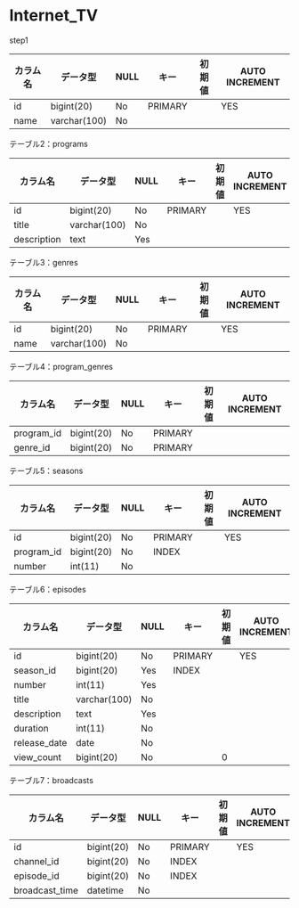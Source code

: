# Internet_TV
step1 

| カラム名 | データ型 | NULL | キー | 初期値 | AUTO INCREMENT |
| --- | --- | --- | --- | --- | --- |
| id | bigint(20) | No | PRIMARY |  | YES |
| name | varchar(100) | No |  |  |  |

テーブル2：programs

| カラム名 | データ型 | NULL | キー | 初期値 | AUTO INCREMENT |
| --- | --- | --- | --- | --- | --- |
| id | bigint(20) | No | PRIMARY |  | YES |
| title | varchar(100) | No |  |  |  |
| description | text | Yes |  |  |  |

テーブル3：genres

| カラム名 | データ型 | NULL | キー | 初期値 | AUTO INCREMENT |
| --- | --- | --- | --- | --- | --- |
| id | bigint(20) | No | PRIMARY |  | YES |
| name | varchar(100) | No |  |  |  |

テーブル4：program_genres

| カラム名 | データ型 | NULL | キー | 初期値 | AUTO INCREMENT |
| --- | --- | --- | --- | --- | --- |
| program_id | bigint(20) | No | PRIMARY |  |  |
| genre_id | bigint(20) | No | PRIMARY |  |  |

テーブル5：seasons

| カラム名 | データ型 | NULL | キー | 初期値 | AUTO INCREMENT |
| --- | --- | --- | --- | --- | --- |
| id | bigint(20) | No | PRIMARY |  | YES |
| program_id | bigint(20) | No | INDEX |  |  |
| number | int(11) | No |  |  |  |

テーブル6：episodes

| カラム名 | データ型 | NULL | キー | 初期値 | AUTO INCREMENT |
| --- | --- | --- | --- | --- | --- |
| id | bigint(20) | No | PRIMARY |  | YES |
| season_id | bigint(20) | Yes | INDEX |  |  |
| number | int(11) | Yes |  |  |  |
| title | varchar(100) | No |  |  |  |
| description | text | Yes |  |  |  |
| duration | int(11) | No |  |  |  |
| release_date | date | No |  |  |  |
| view_count | bigint(20) | No |  | 0 |  |

テーブル7：broadcasts

| カラム名 | データ型 | NULL | キー | 初期値 | AUTO INCREMENT |
| --- | --- | --- | --- | --- | --- |
| id | bigint(20) | No | PRIMARY |  | YES |
| channel_id | bigint(20) | No | INDEX |  |  |
| episode_id | bigint(20) | No | INDEX |  |  |
| broadcast_time | datetime | No |  |  |  |
